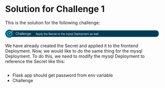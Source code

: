 # Solution for Challenge 1

This is the solution for the following challenge:

![Challenge 1](../../img/challenge1.png?raw=true "Challenge 1")

We have already created the Secret and applied it to the frontend Deployment. Now, we would like to do the same thing for the mysql Deployment. To do this, we need to modify the mysql Deployment to reference the Secret like this:

```yaml

```






- Flask app should get password from env variable
- Challenge





